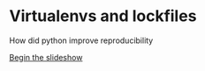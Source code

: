 # Virtualenvs and lockfiles

How did python improve reproducibility

[Begin the slideshow](https://raw.githack.com/nillebco/virtualenvs-and-lockfiles/main/index.html)
